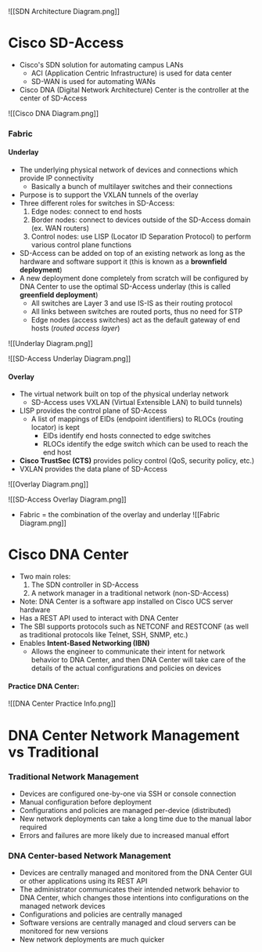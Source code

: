 ![[SDN Architecture Diagram.png]]
# Cisco SD-Access
- Cisco's SDN solution for automating campus LANs
	- ACI (Application Centric Infrastructure) is used for data center
	- SD-WAN is used for automating WANs
- Cisco DNA (Digital Network Architecture) Center is the controller at the center of SD-Access

![[Cisco DNA Diagram.png]]

### Fabric
#### Underlay
- The underlying physical network of devices and connections which provide IP connectivity
	- Basically a bunch of multilayer switches and their connections
- Purpose is to support the VXLAN tunnels of the overlay
- Three different roles for switches in SD-Access:
	1. Edge nodes: connect to end hosts
	2. Border nodes: connect to devices outside of the SD-Access domain (ex. WAN routers)
	3. Control nodes: use LISP (Locator ID Separation Protocol) to perform various control plane functions
- SD-Access can be added on top of an existing network as long as the hardware and software support it (this is known as a **brownfield deployment**)
- A new deployment done completely from scratch will be configured by DNA Center to use the optimal SD-Access underlay (this is called **greenfield deployment**)
	- All switches are Layer 3 and use IS-IS as their routing protocol
	- All links between switches are routed ports, thus no need for STP
	- Edge nodes (access switches) act as the default gateway of end hosts (*routed access layer*)

![[Underlay Diagram.png]]

![[SD-Access Underlay Diagram.png]]

#### Overlay
- The virtual network built on top of the physical underlay network
	- SD-Access uses VXLAN (Virtual Extensible LAN) to build tunnels)
- LISP provides the control plane of SD-Access
	- A list of mappings of EIDs (endpoint identifiers) to RLOCs (routing locator) is kept
		- EIDs identify end hosts connected to edge switches
		- RLOCs identify the edge switch which can be used to reach the end host
- **Cisco TrustSec (CTS)** provides policy control (QoS, security policy, etc.)
- VXLAN provides the data plane of SD-Access

![[Overlay Diagram.png]]

![[SD-Access Overlay Diagram.png]]

- Fabric = the combination of the overlay and underlay
![[Fabric Diagram.png]]
# Cisco DNA Center
- Two main roles:
	1. The SDN controller in SD-Access
	2. A network manager in a traditional network (non-SD-Access)
- Note: DNA Center is a software app installed on Cisco UCS server hardware
- Has a REST API used to interact with DNA Center
- The SBI supports protocols such as NETCONF and RESTCONF (as well as traditional protocols like Telnet, SSH, SNMP, etc.)
- Enables **Intent-Based Networking (IBN)**
	- Allows the engineer to communicate their intent for network behavior to DNA Center, and then DNA Center will take care of the details of the actual configurations and policies on devices
#### Practice DNA Center:

![[DNA Center Practice Info.png]]
# DNA Center Network Management vs Traditional
### Traditional Network Management
- Devices are configured one-by-one via SSH or console connection
- Manual configuration before deployment
- Configurations and policies are managed per-device (distributed)
- New network deployments can take a long time due to the manual labor required
- Errors and failures are more likely due to increased manual effort
### DNA Center-based Network Management
- Devices are centrally managed and monitored from the DNA Center GUI or other applications using its REST API
- The administrator communicates their intended network behavior to DNA Center, which changes those intentions into configurations on the managed network devices
- Configurations and policies are centrally managed
- Software versions are centrally managed and cloud servers can be monitored for new versions
- New network deployments are much quicker